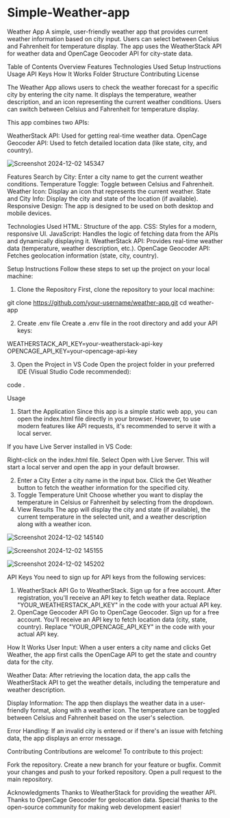 # Simple-Weather-app

Weather App
A simple, user-friendly weather app that provides current weather information based on city input. Users can select between Celsius and Fahrenheit for temperature display. The app uses the WeatherStack API for weather data and OpenCage Geocoder API for city-state data.

Table of Contents
Overview
Features
Technologies Used
Setup Instructions
Usage
API Keys
How It Works
Folder Structure
Contributing
License

The Weather App allows users to check the weather forecast for a specific city by entering the city name. It displays the temperature, weather description, and an icon representing the current weather conditions. Users can switch between Celsius and Fahrenheit for temperature display.

This app combines two APIs:

WeatherStack API: Used for getting real-time weather data.
OpenCage Geocoder API: Used to fetch detailed location data (like state, city, and country).

![Screenshot 2024-12-02 145347](https://github.com/user-attachments/assets/a53dd571-5bf6-4e78-b471-6a7a1ba7ebea)


Features
Search by City: Enter a city name to get the current weather conditions.
Temperature Toggle: Toggle between Celsius and Fahrenheit.
Weather Icon: Display an icon that represents the current weather.
State and City Info: Display the city and state of the location (if available).
Responsive Design: The app is designed to be used on both desktop and mobile devices.

Technologies Used
HTML: Structure of the app.
CSS: Styles for a modern, responsive UI.
JavaScript: Handles the logic of fetching data from the APIs and dynamically displaying it.
WeatherStack API: Provides real-time weather data (temperature, weather description, etc.).
OpenCage Geocoder API: Fetches geolocation information (state, city, country).

Setup Instructions
Follow these steps to set up the project on your local machine:

1. Clone the Repository
First, clone the repository to your local machine:

git clone https://github.com/your-username/weather-app.git
cd weather-app

2. Create .env file
Create a .env file in the root directory and add your API keys:

WEATHERSTACK_API_KEY=your-weatherstack-api-key
OPENCAGE_API_KEY=your-opencage-api-key

3. Open the Project in VS Code
Open the project folder in your preferred IDE (Visual Studio Code recommended):

code .

Usage

1. Start the Application
Since this app is a simple static web app, you can open the index.html file directly in your browser. However, to use modern features like API requests, it's recommended to serve it with a local server.

If you have Live Server installed in VS Code:

Right-click on the index.html file.
Select Open with Live Server.
This will start a local server and open the app in your default browser.

2. Enter a City
Enter a city name in the input box.
Click the Get Weather button to fetch the weather information for the specified city.
3. Toggle Temperature Unit
Choose whether you want to display the temperature in Celsius or Fahrenheit by selecting from the dropdown.
4. View Results
The app will display the city and state (if available), the current temperature in the selected unit, and a weather description along with a weather icon.

![Screenshot 2024-12-02 145140](https://github.com/user-attachments/assets/c3296a21-c7a5-443f-a4dd-3a565c8a767a)

![Screenshot 2024-12-02 145155](https://github.com/user-attachments/assets/dd02831a-1c1a-4497-9f73-940c1b2da3b1)

![Screenshot 2024-12-02 145202](https://github.com/user-attachments/assets/b2a79d61-5b7a-490f-bc65-e29bde1b4630)


API Keys
You need to sign up for API keys from the following services:

1. WeatherStack API
Go to WeatherStack.
Sign up for a free account.
After registration, you'll receive an API key to fetch weather data.
Replace "YOUR_WEATHERSTACK_API_KEY" in the code with your actual API key.
2. OpenCage Geocoder API
Go to OpenCage Geocoder.
Sign up for a free account.
You'll receive an API key to fetch location data (city, state, country).
Replace "YOUR_OPENCAGE_API_KEY" in the code with your actual API key.

How It Works
User Input: When a user enters a city name and clicks Get Weather, the app first calls the OpenCage API to get the state and country data for the city.

Weather Data: After retrieving the location data, the app calls the WeatherStack API to get the weather details, including the temperature and weather description.

Display Information: The app then displays the weather data in a user-friendly format, along with a weather icon. The temperature can be toggled between Celsius and Fahrenheit based on the user's selection.

Error Handling: If an invalid city is entered or if there's an issue with fetching data, the app displays an error message.


Contributing
Contributions are welcome! To contribute to this project:

Fork the repository.
Create a new branch for your feature or bugfix.
Commit your changes and push to your forked repository.
Open a pull request to the main repository.


Acknowledgments
Thanks to WeatherStack for providing the weather API.
Thanks to OpenCage Geocoder for geolocation data.
Special thanks to the open-source community for making web development easier!
